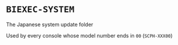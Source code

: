# `BIEXEC-SYSTEM`

The Japanese system update folder

Used by every console whose model number ends in `00` (`SCPH-XXX00`)
